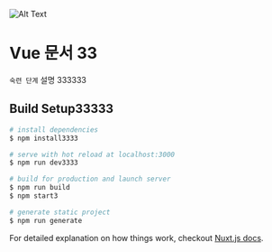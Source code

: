![Alt Text](https://github.com/rubystarashe/nuxt-vuex-localstorage/blob/master/localstorage.gif) 
# Vue 문서 33
`숙련 단계`
설명 333333

## Build Setup33333

``` bash
# install dependencies
$ npm install3333

# serve with hot reload at localhost:3000
$ npm run dev3333

# build for production and launch server
$ npm run build
$ npm start3

# generate static project
$ npm run generate
```

For detailed explanation on how things work, checkout [Nuxt.js docs](https://nuxtjs.org).
